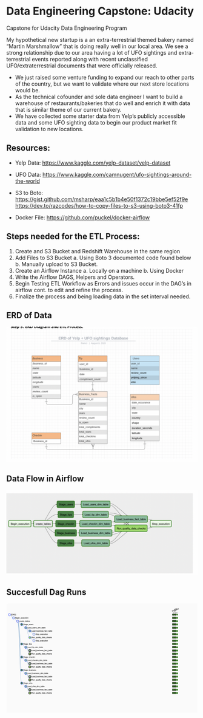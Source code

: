 # Data Engineering Capstone: Udacity
Capstone for Udacity Data Engineering Program


My hypothetical new startup is a an extra-terrestrial themed bakery named “Martin Marshmallow” that is doing really well in our local area. We see a strong relationship due to our area having a lot of UFO sightings and extra-terrestrial events reported along with recent unclassified UFO/extraterrestrial documents that were officially released.

*	We just raised some venture funding to expand our reach to other parts of the country, but we want to validate where our next store locations would be.  
*	As the technical cofounder and sole data engineer I want to build a warehouse of restaurants/bakeries that do well and enrich it with data that is similar theme of our current bakery. 
*	We have collected some starter data from Yelp’s publicly accessible data and some UFO
 sighting data to begin our product market fit validation to new locations.
 
## Resources: 

* Yelp Data: 
https://www.kaggle.com/yelp-dataset/yelp-dataset

* UFO Data: 
https://www.kaggle.com/camnugent/ufo-sightings-around-the-world

* S3 to Boto: 
https://gist.github.com/msharp/eaa1c5b1b4e50f1372c19bbe5ef52f9e
https://dev.to/razcodes/how-to-copy-files-to-s3-using-boto3-41fp

* Docker File: 
https://github.com/puckel/docker-airflow




## Steps needed for the ETL Process: 
1.	Create and S3 Bucket and Redshift Warehouse in the same region 
2.	Add Files to S3 Bucket 
a.	Using Boto 3 documented code found below 
b.	Manually upload to S3 Bucket. 
3.	Create an Airflow Instance
a.	Locally on a machine
b.	Using Docker
4.	Write the Airflow DAGS, Helpers and Operators.
5.	Begin Testing ETL Workflow as Errors and issues occur in the DAG’s in airflow cont. to edit and refine the process. 
6.	Finalize the process and being loading data in the set interval needed. 


## ERD of Data 
![ERD](ERD.png)



## Data Flow in Airflow
![Data Flow in Airflow](DataFlow.png)


## Succesfull Dag Runs
![dag_runs](/Dag_Runs.png)

